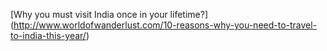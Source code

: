 [Why you must visit India once in your lifetime?] (http://www.worldofwanderlust.com/10-reasons-why-you-need-to-travel-to-india-this-year/)
